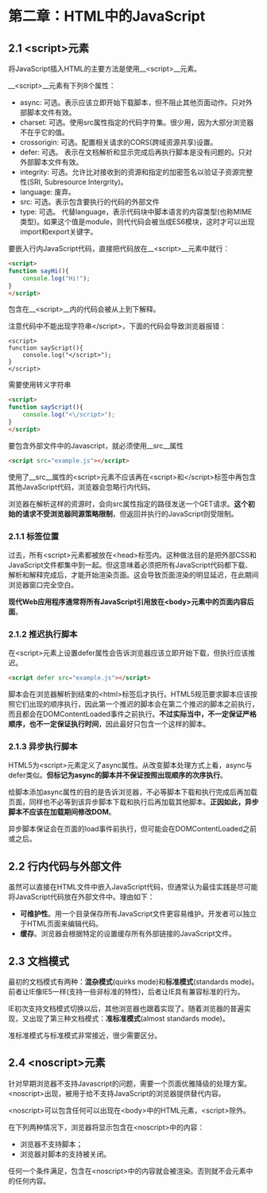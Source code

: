# 第二章：HTML中的JavaScript

##  2.1 \<script\>元素

将JavaScript插入HTML的主要方法是使用__\<script\>__元素。

__\<script\>__元素有下列8个属性：

- async: 可选。表示应该立即开始下载脚本，但不阻止其他页面动作。只对外部脚本文件有效。
- charset: 可选。使用src属性指定的代码字符集。很少用，因为大部分浏览器不在乎它的值。
- crossorigin: 可选。配置相关请求的CORS(跨域资源共享)设置。
- defer: 可选。 表示在文档解析和显示完成后再执行脚本是没有问题的。只对外部脚本文件有效。
- integrity: 可选。允许比对接收到的资源和指定的加密签名以验证子资源完整性(SRI, Subresource Intergrity)。
- language: 废弃。
- src: 可选。表示包含要执行的代码的外部文件
- type: 可选。 代替language，表示代码块中脚本语言的内容类型(也称MIME类型)。如果这个值是module，则代代码会被当成ES6模块，这时才可以出现import和export关键字。

要嵌入行内JavaScript代码，直接把代码放在__\<script\>__元素中就行：

```html
<script>
function sayHi(){
    console.log("Hi!");
}
</script>
```

包含在__\<script\>__内的代码会被从上到下解释。

注意代码中不能出现字符串\</script\>，下面的代码会导致浏览器报错：

```
<script>
function sayScript(){
    console.log("</script>");
}
</script>
```

需要使用转义字符串

```html
<script>
function sayScript(){
    console.log("<\/script>");
}
</script>
```

要包含外部文件中的Javascript，就必须使用__src__属性

```html
<script src="example.js"></script>
```

使用了__src__属性的\<script\>元素不应该再在\<script\>和\</script\>标签中再包含其他JavaScript代码，浏览器会忽略行内代码。

浏览器在解析这样的资源时，会向src属性指定的路径发送一个GET请求。**这个初始的请求不受浏览器同源策略限制**，但返回并执行的JavaScript则受限制。

### 2.1.1 标签位置

过去，所有\<script\>元素都被放在\<head\>标签内。这种做法目的是把外部CSS和JavaScript文件都集中到一起。但这意味着必须把所有JavaScript代码都下载、解析和解释完成后，才能开始渲染页面。这会导致页面渲染的明显延迟，在此期间浏览器窗口完全空白。

**现代Web应用程序通常将所有JavaScript引用放在\<body\>元素中的页面内容后面**。

### 2.1.2 推迟执行脚本

在\<script\>元素上设置defer属性会告诉浏览器应该立即开始下载，但执行应该推迟。

```html
<script defer src="example.js"></script>
```

脚本会在浏览器解析到结束的\<html\>标签后才执行。HTML5规范要求脚本应该按照它们出现的顺序执行，因此第一个推迟的脚本会在第二个推迟的脚本之前执行，而且都会在DOMContentLoaded事件之前执行。**不过实际当中，不一定保证严格顺序，也不一定保证执行时间**，因此最好只包含一个这样的脚本。

### 2.1.3 异步执行脚本

HTML5为\<script\>元素定义了async属性。从改变脚本处理方式上看，async与defer类似。**但标记为async的脚本并不保证按照出现顺序的次序执行**。

给脚本添加async属性的目的是告诉浏览器，不必等脚本下载和执行完成后再加载页面，同样也不必等到该异步脚本下载和执行后再加载其他脚本。**正因如此，异步脚本不应该在加载期间修改DOM**。

异步脚本保证会在页面的load事件前执行，但可能会在DOMContentLoaded之前或之后。

## 2.2 行内代码与外部文件

虽然可以直接在HTML文件中嵌入JavaScript代码，但通常认为最佳实践是尽可能将JavaScript代码放在外部文件中。理由如下：

- **可维护性**。用一个目录保存所有JavaScript文件更容易维护。开发者可以独立于HTML页面来编辑代码。
- **缓存**。浏览器会根据特定的设置缓存所有外部链接的JavaScript文件。



## 2.3 文档模式

最初的文档模式有两种：**混杂模式**(quirks mode)和**标准模式**(standards mode)。前者让IE像IE5一样(支持一些非标准的特性)，后者让IE具有兼容标准的行为。

IE初次支持文档模式切换以后，其他浏览器也跟着实现了。随着浏览器的普遍实现，又出现了第三种文档模式：**准标准模式**(almost standards mode)。

准标准模式与标准模式非常接近，很少需要区分。

## 2.4 \<noscript\>元素

针对早期浏览器不支持Javascript的问题，需要一个页面优雅降级的处理方案。\<noscript\>出现，被用于给不支持JavaScript的浏览器提供替代内容。

\<noscript\>可以包含任何可以出现在\<body\>中的HTML元素，\<script\>除外。

在下列两种情况下，浏览器将显示包含在\<noscript\>中的内容：

- 浏览器不支持脚本；
- 浏览器对脚本的支持被关闭。

任何一个条件满足，包含在\<noscript\>中的内容就会被渲染。否则就不会元素中的任何内容。









